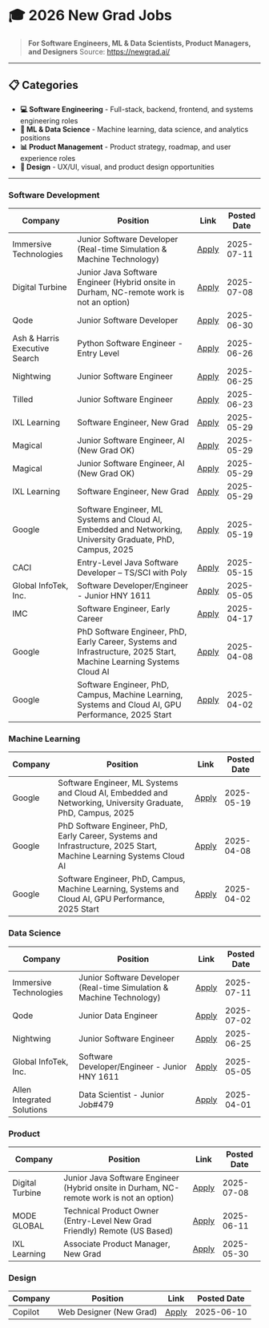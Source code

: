# 🎓 2026 New Grad Jobs

> **For Software Engineers, ML & Data Scientists, Product Managers, and Designers**
Source: https://newgrad.ai/

---

## 📋 Categories

- **💻 Software Engineering** - Full-stack, backend, frontend, and systems engineering roles
- **🤖 ML & Data Science** - Machine learning, data science, and analytics positions  
- **📊 Product Management** - Product strategy, roadmap, and user experience roles
- **🎨 Design** - UX/UI, visual, and product design opportunities

---


### Software Development

| Company | Position | Link | Posted Date |
|---------|----------|------|-------------|
| Immersive Technologies | Junior Software Developer (Real-time Simulation & Machine Technology) | [Apply](https://immersive-technologies.breezy.hr/p/0300149c144b-junior-software-developer-real-time-simulation-machine-technology) | 2025-07-11 |
| Digital Turbine | Junior Java Software Engineer (Hybrid onsite in Durham, NC-remote work is not an option) | [Apply](https://jobs.lever.co/digitalturbine/290870d4-7938-453e-8545-6e1393297c8c) | 2025-07-08 |
| Qode | Junior Software Developer | [Apply](https://jobs.workable.com/view/vRxbYtFcoS5K6XqjsYts6Q/junior-software-developer-in-new-jersey-at-qode) | 2025-06-30 |
| Ash & Harris Executive Search | Python Software Engineer - Entry Level | [Apply](https://jobs.workable.com/view/rrRQ7B2Pv57h7MuozMu7EW/python-software-engineer---entry-level-in-houston-at-ash-%26-harris-executive-search) | 2025-06-26 |
| Nightwing | Junior Software Engineer | [Apply](https://nwis.wd12.myworkdayjobs.com/NW/job/Annapolis-Junction-MD/Junior-Software-Engineer_01677525) | 2025-06-25 |
| Tilled | Junior Software Engineer | [Apply](https://ats.rippling.com/tilledcareers/jobs/65946f3a-4bc7-46f9-b6b1-b0a1706ab9ad) | 2025-06-23 |
| IXL Learning | Software Engineer, New Grad | [Apply](https://www.ixl.com/company/jobs?gh_jid=8017366002) | 2025-05-29 |
| Magical | Junior Software Engineer, AI (New Grad OK) | [Apply](https://jobs.ashbyhq.com/Magical/5d001754-2817-44d0-af08-a36525848a15) | 2025-05-29 |
| Magical | Junior Software Engineer, AI (New Grad OK) | [Apply](https://jobs.ashbyhq.com/magical/5d001754-2817-44d0-af08-a36525848a15) | 2025-05-29 |
| IXL Learning | Software Engineer, New Grad | [Apply](https://www.ixl.com/company/jobs?gh_jid=8017370002) | 2025-05-29 |
| Google | Software Engineer, ML Systems and Cloud AI, Embedded and Networking, University Graduate, PhD, Campus, 2025 | [Apply](https://www.google.com/about/careers/applications/jobs/results/116918412440937158) | 2025-05-19 |
| CACI | Entry-Level Java Software Developer – TS/SCI with Poly | [Apply](https://careers.caci.com/global/en/job/311918/Entry-Level-Java-Software-Developer-TS-SCI-with-Poly) | 2025-05-15 |
| Global InfoTek, Inc. | Software Developer/Engineer - Junior HNY 1611 | [Apply](https://global-infotek-inc.breezy.hr/p/08b73ee6419b-software-developer-engineer-junior-hny-1611) | 2025-05-05 |
| IMC | Software Engineer, Early Career | [Apply](https://job-boards.eu.greenhouse.io/imc/jobs/4577504101) | 2025-04-17 |
| Google | PhD Software Engineer, PhD, Early Career, Systems and Infrastructure, 2025 Start, Machine Learning Systems Cloud AI | [Apply](https://www.google.com/about/careers/applications/jobs/results/114873478519104198) | 2025-04-08 |
| Google | Software Engineer, PhD, Campus, Machine Learning, Systems and Cloud AI, GPU Performance, 2025 Start | [Apply](https://www.google.com/about/careers/applications/jobs/results/121570692964459206) | 2025-04-02 |

### Machine Learning

| Company | Position | Link | Posted Date |
|---------|----------|------|-------------|
| Google | Software Engineer, ML Systems and Cloud AI, Embedded and Networking, University Graduate, PhD, Campus, 2025 | [Apply](https://www.google.com/about/careers/applications/jobs/results/116918412440937158) | 2025-05-19 |
| Google | PhD Software Engineer, PhD, Early Career, Systems and Infrastructure, 2025 Start, Machine Learning Systems Cloud AI | [Apply](https://www.google.com/about/careers/applications/jobs/results/114873478519104198) | 2025-04-08 |
| Google | Software Engineer, PhD, Campus, Machine Learning, Systems and Cloud AI, GPU Performance, 2025 Start | [Apply](https://www.google.com/about/careers/applications/jobs/results/121570692964459206) | 2025-04-02 |

### Data Science

| Company | Position | Link | Posted Date |
|---------|----------|------|-------------|
| Immersive Technologies | Junior Software Developer (Real-time Simulation & Machine Technology) | [Apply](https://immersive-technologies.breezy.hr/p/0300149c144b-junior-software-developer-real-time-simulation-machine-technology) | 2025-07-11 |
| Qode | Junior Data Engineer | [Apply](https://jobs.workable.com/view/cvdTF4oXbSzT5pgY3Dp46N/junior-data-engineer-in-new-jersey-at-qode) | 2025-07-02 |
| Nightwing | Junior Software Engineer | [Apply](https://nwis.wd12.myworkdayjobs.com/NW/job/Annapolis-Junction-MD/Junior-Software-Engineer_01677525) | 2025-06-25 |
| Global InfoTek, Inc. | Software Developer/Engineer - Junior HNY 1611 | [Apply](https://global-infotek-inc.breezy.hr/p/08b73ee6419b-software-developer-engineer-junior-hny-1611) | 2025-05-05 |
| Allen Integrated Solutions | Data Scientist - Junior Job#479 | [Apply](https://job-boards.greenhouse.io/allenintegratedsolutions/jobs/6003959003) | 2025-04-01 |

### Product

| Company | Position | Link | Posted Date |
|---------|----------|------|-------------|
| Digital Turbine | Junior Java Software Engineer (Hybrid onsite in Durham, NC-remote work is not an option) | [Apply](https://jobs.lever.co/digitalturbine/290870d4-7938-453e-8545-6e1393297c8c) | 2025-07-08 |
| MODE GLOBAL | Technical Product Owner (Entry-Level  New Grad Friendly) Remote (US Based) | [Apply](https://www.paycomonline.net/v4/ats/web.php/jobs/ViewJobDetails?job=156602&clientkey=867647112A1D2A83553489B3FC7E03DC) | 2025-06-11 |
| IXL Learning | Associate Product Manager, New Grad | [Apply](https://www.ixl.com/company/jobs?gh_jid=8018321002) | 2025-05-30 |

### Design

| Company | Position | Link | Posted Date |
|---------|----------|------|-------------|
| Copilot | Web Designer (New Grad) | [Apply](https://jobs.ashbyhq.com/copilot/cc0f24ce-5a68-48a2-9003-e04ec2ad4463) | 2025-06-10 |

